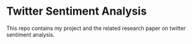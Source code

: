 # Twitter Sentiment Analysis
 This repo contains my project and the related research paper on twitter sentiment analysis.

